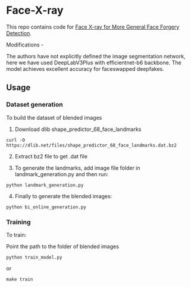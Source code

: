 # Face-X-ray

This repo contains code for [Face X-ray for More General Face Forgery Detection](https://arxiv.org/abs/1912.13458).

Modifications -

The authors have not explicitly defined the image segmentation network, here we have used DeepLabV3Plus with efficientnet-b6 backbone.
The model achieves excellent accuracy for faceswapped deepfakes. 

## Usage

### Dataset generation

To build the dataset of blended images

1. Download dlib shape_predictor_68_face_landmarks

```
curl -O https://dlib.net/files/shape_predictor_68_face_landmarks.dat.bz2
```

2. Extract bz2 file to get .dat file

3. To generate the landmarks, add image file folder in landmark_generation.py and then run:

```
python landmark_generation.py
```

4. Finally to generate the blended images:

```
python bi_online_generation.py
```

### Training

To train:

Point the path to the folder of blended images

```
python train_model.py
```
or

```
make train
```

